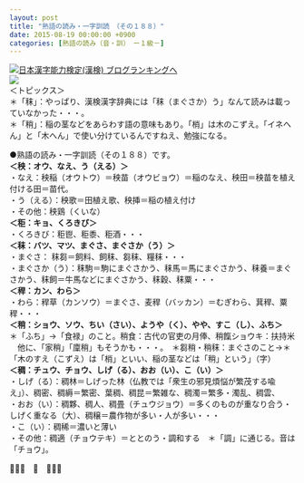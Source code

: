 ```yaml
---
layout: post
title: "熟語の読み・一字訓読　（その１８８）"
date: 2015-08-19 00:00:00 +0900
categories: [熟語の読み（音・訓）　ー１級－]
---
```


[![](/syuusyuu9701/assets/images/熟語の読み・一字訓読-（その１８８）-br_c_3028_1.gif)](http://blog.with2.net/link.php?1659096:3028 "日本漢字能力検定(漢検) ブログランキングへ")[日本漢字能力検定(漢検) ブログランキングへ](http://blog.with2.net/link.php?1659096:3028)  
![](/syuusyuu9701/assets/images/熟語の読み・一字訓読-（その１８８）-40afe637b43a49409eb4a1b0af1e4d7a.png)  
＜トピックス＞  
＊「秣」：やっぱり、漢検漢字辞典には「秣（まぐさか）う」なんて読みは載っていなかった・・・。  
＊「稍」：稲の茎などをあらわす語の意味もあり。「梢」は木のこずえ。「イネへん」と「木へん」で使い分けているんですねえ、勉強になる。  
  
●熟語の読み・一字訓読（その１８８）です。  
**＜秧：オウ、なえ、う（える）＞**  
・なえ：秧稲（オウトウ）＝秧苗（オウビョウ）＝稲のなえ、秧田＝秧苗を植え付ける田＝苗代。　  
・う（える）：秧歌＝田植え歌、秧挿＝稲の植え付け　  
・その他：秧鶏（くいな）　　　　　　　　　　　　　  
**＜秬：キョ、くろきび＞**  
・くろきび：秬鬯、秬黍、秬酒・・・  
**＜秣：バツ、マツ、まぐさ、まぐさか（う）＞**  
・まぐさ： 秣芻＝飼料、飼秣、芻秣、糧秣・・・  
・まぐさか（う）：秣駒＝駒にまぐさかう、秣馬＝馬にまぐさかう、秣養＝まぐさかう、秣飼＝牛馬などにまぐさかう、秣穀、秣粟・・・  
**＜稈：カン、わら＞**  
・わら：稈草（カンソウ）＝まぐさ、麦稈（バッカン）＝むぎわら、萁稈、粟稈・・・　  
**＜稍：ショウ、ソウ、ちい（さい）、ようや（く）、やや、すこ（し）、ふち＞**  
＊「ふち」→「食禄」のこと。稍食：古代の官吏の月俸、稍餼ショウキ：扶持米  
　他に、「家稍」「廩稍」もそうかも・・・。　＊芻稍・稍秣：まぐさのこと→＊「木のすえ（こずえ）は「梢」といい、稲の茎などは「稍」という」（字）  
**＜稠：チュウ、チョウ、しげ（る）、おお（い）、こ（い）＞**  
・しげ（る）：稠林＝しげった林（仏教では「衆生の邪見煩悩が繁茂する喩え」）、稠密、稠縟＝繁密、葉稠、稠昆＝繁雑な、稠濁＝繁多・濁乱、稠雲、  
・おお（い）：稠夥、稠人、稠畳（チュウジョウ）＝多くのものが重なり合う・しげく重なる（大）、稠穣＝農作物が多い・人が多い・・・  
・こ（い）：稠稀＝濃いと薄い  
・その他：稠適（チョウテキ）＝ととのう・調和する　＊「調」に通じる。音は「チョウ」。  
  
👋👋👋　🐑　👋👋👋  